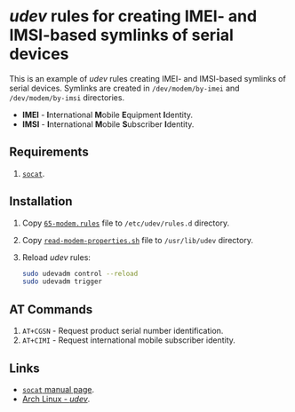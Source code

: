 # *udev* rules for creating IMEI- and IMSI-based symlinks of serial devices

This is an example of *udev* rules creating IMEI- and IMSI-based symlinks of serial devices.
Symlinks are created in `/dev/modem/by-imei` and `/dev/modem/by-imsi` directories.

* **IMEI** - **I**nternational **M**obile **E**quipment **I**dentity.
* **IMSI** - **I**nternational **M**obile **S**ubscriber **I**dentity.

## Requirements

1. [`socat`](http://www.dest-unreach.org/socat/).

## Installation

1. Copy [`65-modem.rules`](65-modem.rules) file to `/etc/udev/rules.d` directory.
2. Copy [`read-modem-properties.sh`](read-modem-properties.sh) file to `/usr/lib/udev` directory.
3. Reload *udev* rules:

   ```sh
   sudo udevadm control --reload
   sudo udevadm trigger
   ```

## AT Commands

1. `AT+CGSN` - Request product serial number identification.
1. `AT+CIMI` - Request international mobile subscriber identity.

## Links

* [`socat` manual page](http://www.dest-unreach.org/socat/doc/socat.html).
* [Arch Linux - *udev*](https://wiki.archlinux.org/title/udev).
